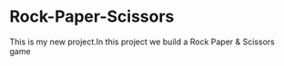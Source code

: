 # Rock-Paper-Scissors
This is my new project.In this project we build a Rock Paper &amp; Scissors game 
